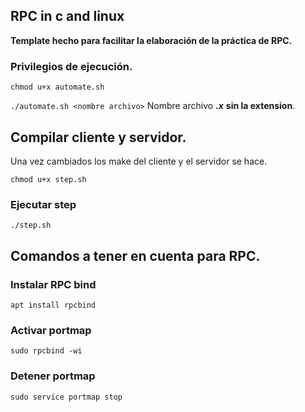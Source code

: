 ## RPC in c and linux

**Template hecho para facilitar la elaboración de la práctica de RPC.**

### Privilegios de ejecución.

```
chmod u+x automate.sh
```

`./automate.sh <nombre archivo>` Nombre archivo ***.x*** **sin la extension**.

## Compilar cliente y servidor.

Una vez cambiados los make del cliente y el servidor se hace.

```
chmod u+x step.sh
```

### Ejecutar step

```
./step.sh
```

## Comandos a tener en cuenta para RPC.

### Instalar RPC bind

```
apt install rpcbind
```

### Activar portmap
```
sudo rpcbind -wi
```

### Detener portmap

```
sudo service portmap stop
```
